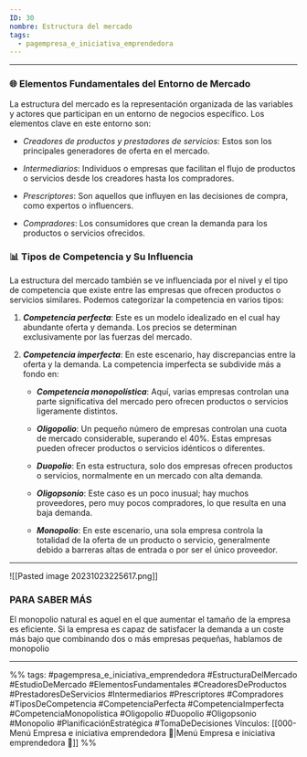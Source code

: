 ```yaml
---
ID: 30
nombre: Estructura del mercado
tags:
  - pagempresa_e_iniciativa_emprendedora
---
```

___
### 🌐 Elementos Fundamentales del Entorno de Mercado

La estructura del mercado es la representación organizada de las variables y actores que participan en un entorno de negocios específico. Los elementos clave en este entorno son:

- *Creadores de productos y prestadores de servicios*: Estos son los principales generadores de oferta en el mercado.
  
- *Intermediarios*: Individuos o empresas que facilitan el flujo de productos o servicios desde los creadores hasta los compradores.

- *Prescriptores*: Son aquellos que influyen en las decisiones de compra, como expertos o influencers.

- *Compradores*: Los consumidores que crean la demanda para los productos o servicios ofrecidos.

### 📊 Tipos de Competencia y Su Influencia

La estructura del mercado también se ve influenciada por el nivel y el tipo de competencia que existe entre las empresas que ofrecen productos o servicios similares. Podemos categorizar la competencia en varios tipos:

1. ***Competencia perfecta***: Este es un modelo idealizado en el cual hay abundante oferta y demanda. Los precios se determinan exclusivamente por las fuerzas del mercado.

2. ***Competencia imperfecta***: En este escenario, hay discrepancias entre la oferta y la demanda. La competencia imperfecta se subdivide más a fondo en:

   - ***Competencia monopolística***: Aquí, varias empresas controlan una parte significativa del mercado pero ofrecen productos o servicios ligeramente distintos. 
  
   - ***Oligopolio***: Un pequeño número de empresas controlan una cuota de mercado considerable, superando el 40%. Estas empresas pueden ofrecer productos o servicios idénticos o diferentes.
   
   - ***Duopolio***: En esta estructura, solo dos empresas ofrecen productos o servicios, normalmente en un mercado con alta demanda.
   
   - ***Oligopsonio***: Este caso es un poco inusual; hay muchos proveedores, pero muy pocos compradores, lo que resulta en una baja demanda.
   
   - ***Monopolio***: En este escenario, una sola empresa controla la totalidad de la oferta de un producto o servicio, generalmente debido a barreras altas de entrada o por ser el único proveedor.

---

![[Pasted image 20231023225617.png]]

### PARA SABER MÁS 
El monopolio natural es aquel en el que aumentar el tamaño de la empresa es eficiente. Si la empresa es capaz de satisfacer la demanda a un coste más bajo que combinando dos o más empresas pequeñas, hablamos de monopolio

____

%%
tags:  #pagempresa_e_iniciativa_emprendedora #EstructuraDelMercado #EstudioDeMercado #ElementosFundamentales #CreadoresDeProductos #PrestadoresDeServicios #Intermediarios #Prescriptores #Compradores #TiposDeCompetencia #CompetenciaPerfecta #CompetenciaImperfecta #CompetenciaMonopolística #Oligopolio #Duopolio #Oligopsonio #Monopolio #PlanificaciónEstratégica #TomaDeDecisiones
Vínculos:  [[000-Menú Empresa e iniciativa emprendedora 📃|Menú Empresa e iniciativa emprendedora 📃]]
%%